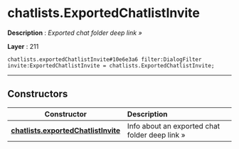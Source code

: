 # chatlists.ExportedChatlistInvite

**Description** : *Exported chat folder deep link »*

**Layer** : 211

```tl
chatlists.exportedChatlistInvite#10e6e3a6 filter:DialogFilter invite:ExportedChatlistInvite = chatlists.ExportedChatlistInvite;
```

---

## Constructors

| Constructor | Description |
| :---: | :--- |
| [**chatlists.exportedChatlistInvite**](constructor/chatlists.exportedChatlistInvite) | Info about an exported chat folder deep link » |